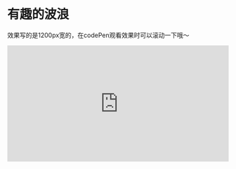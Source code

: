 # 有趣的波浪

效果写的是1200px宽的，在codePen观看效果时可以滚动一下哦～

<iframe height="265" style="width: 100%;" scrolling="no" title="jOOvEed" src="https://codepen.io/webbj97/embed/jOOvEed?height=265&theme-id=light&default-tab=css,result" frameborder="no" allowtransparency="true" allowfullscreen="true">
  See the Pen <a href='https://codepen.io/webbj97/pen/jOOvEed'>jOOvEed</a> by 姜博健
  (<a href='https://codepen.io/webbj97'>@webbj97</a>) on <a href='https://codepen.io'>CodePen</a>.
</iframe>